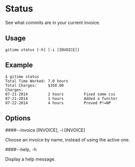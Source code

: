 Status
====

See what commits are in your current invoice.

Usage
----

	gitime status [-h] [-i [INVOICE]]

Example
----

	$ gitime status
	Total Time Worked: 7.0 hours
	Total Charges:     $350.00
	Charges:
	07-21-2014         2 hours         Fixed some css
	07-21-2014         1 hours         Added a functor
	07-22-2014         4 hours         Proved P!=NP

Options
----

####--invoice [INVOICE], -i [INVOICE]

Choose an invoice by name, instead of using the active one.

####--help, -h

Display a help message.